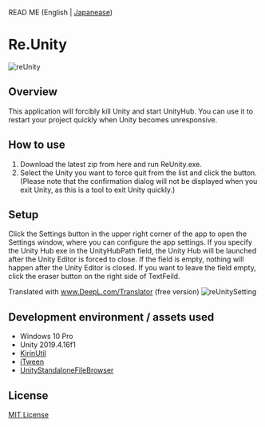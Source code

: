 READ ME (English | [Japanease](https://github.com/mizutanikirin/Re.Unity/blob/main/README_JP.md))
# Re.Unity
![reUnity](https://user-images.githubusercontent.com/4795806/104938985-2e153980-59f3-11eb-8442-9ae096303a6f.png)

## Overview
This application will forcibly kill Unity and start UnityHub.
You can use it to restart your project quickly when Unity becomes unresponsive.

## How to use
1. Download the latest zip from here and run ReUnity.exe.
2. Select the Unity you want to force quit from the list and click the button.  (Please note that the confirmation dialog will not be displayed when you exit Unity, as this is a tool to exit Unity quickly.)

## Setup
Click the Settings button in the upper right corner of the app to open the Settings window, where you can configure the app settings.
If you specify the Unity Hub exe in the UnityHubPath field, the Unity Hub will be launched after the Unity Editor is forced to close. If the field is empty, nothing will happen after the Unity Editor is closed. If you want to leave the field empty, click the eraser button on the right side of TextFeild.

Translated with www.DeepL.com/Translator (free version)
![reUnitySetting](https://user-images.githubusercontent.com/4795806/104939002-353c4780-59f3-11eb-9133-49ea35e7b85c.png)

## Development environment / assets used
- Windows 10 Pro
- Unity 2019.4.16f1
- [KirinUtil](https://github.com/mizutanikirin/KirinUtil)
- [iTween](https://assetstore.unity.com/packages/tools/animation/itween-84)
- [UnityStandaloneFileBrowser](https://github.com/gkngkc/UnityStandaloneFileBrowser)

## License
[MIT License](https://github.com/mizutanikirin/Re.Unity/blob/main/LICENSE)
